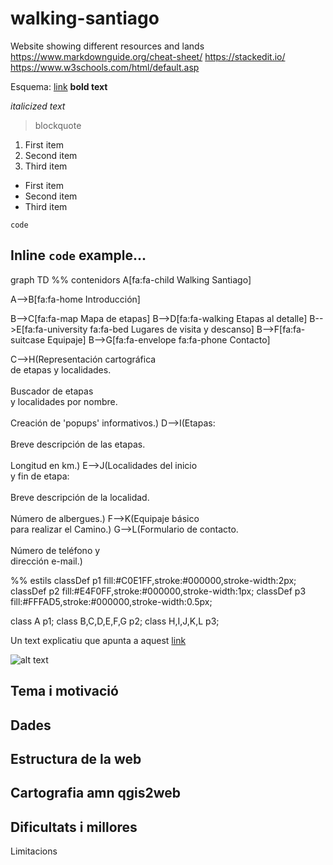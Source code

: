 # walking-santiago
Website showing different resources and lands
https://www.markdownguide.org/cheat-sheet/
https://stackedit.io/
https://www.w3schools.com/html/default.asp

Esquema: [link](images/esquema/mermaid_diagram.png)
**bold text**

*italicized text*
> blockquote

1. First item
2. Second item
3. Third item

- First item
- Second item
- Third item

`code`

Inline `code` example...
<br>
---
graph TD
%% contenidors
A[fa:fa-child Walking Santiago] 
    
A-->B[fa:fa-home Introducción]

B-->C[fa:fa-map Mapa de etapas]
B-->D[fa:fa-walking Etapas al detalle]
B-->E[fa:fa-university fa:fa-bed Lugares de visita y descanso]
B-->F[fa:fa-suitcase Equipaje]
B-->G[fa:fa-envelope fa:fa-phone Contacto]

C-->H(Representación cartográfica <br> de etapas y localidades.<br> <br> Buscador de etapas <br> y localidades por nombre. <br><br> Creación de 'popups' informativos.)
D-->I(Etapas: <br/><br>Breve descripción de las etapas. <br><br>Longitud en km.)
E-->J(Localidades del inicio <br> y fin de etapa: <br> <br>Breve descripción de la localidad. <br><br>Número de albergues.)
F-->K(Equipaje básico <br> para realizar el Camino.)
G-->L(Formulario de contacto. <br><br> Número de teléfono y<br> dirección e-mail.)

%% estils
classDef p1 fill:#C0E1FF,stroke:#000000,stroke-width:2px;
classDef p2 fill:#E4F0FF,stroke:#000000,stroke-width:1px;
classDef p3 fill:#FFFAD5,stroke:#000000,stroke-width:0.5px;

class A p1;
class B,C,D,E,F,G p2;
class H,I,J,K,L p3;



Un text explicatiu que apunta a aquest [link](https://www.example.com)

![alt text](images/Ways_ofSt._James_in_Europe.png)

## Tema i motivació

## Dades

## Estructura de la web

## Cartografia amn qgis2web

## Dificultats i millores
Limitacions
